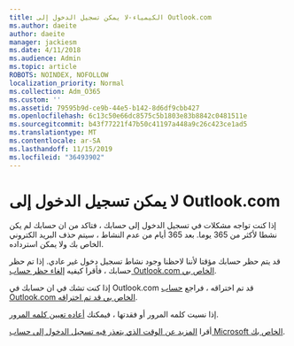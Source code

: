```yaml
---
title: الكيمياء-لا يمكن تسجيل الدخول إلى Outlook.com
ms.author: daeite
author: daeite
manager: jackiesm
ms.date: 4/11/2018
ms.audience: Admin
ms.topic: article
ROBOTS: NOINDEX, NOFOLLOW
localization_priority: Normal
ms.collection: Adm_O365
ms.custom: ''
ms.assetid: 79595b9d-ce9b-44e5-b142-8d6df9cbb427
ms.openlocfilehash: 6c13c50e66dc8575c5b1803e83b8842c0481511e
ms.sourcegitcommit: b43f77221f47b50c41197a448a9c26c423ce1ad5
ms.translationtype: MT
ms.contentlocale: ar-SA
ms.lasthandoff: 11/15/2019
ms.locfileid: "36493902"
---
```

# <a name="cant-sign-in-to-outlookcom"></a>لا يمكن تسجيل الدخول إلى Outlook.com

إذا كنت تواجه مشكلات في تسجيل الدخول إلى حسابك ، فتاكد من ان حسابك لم يكن نشطا لأكثر من 365 يوما. بعد 365 أيام من عدم النشاط ، سيتم حذف البريد الكتروني الخاص بك ولا يمكن استرداده.
  
قد يتم حظر حسابك مؤقتا لأننا لاحظنا وجود نشاط تسجيل دخول غير عادي. إذا تم حظر حسابك ، فأقرا كيفيه [إلغاء حظر حساب Outlook.com الخاص بي](https://support.office.com/article/f4ad2701-d166-4d8b-8a6a-9af2a1f8a4c4.aspx). 
  
إذا كنت تشك في ان حسابك في Outlook.com قد تم اختراقه ، فراجع [حساب Outlook.com الخاص بي قد تم اختراقه](https://support.office.com/article/35993ac5-ac2f-494e-aacb-5232dda453d8.aspx).
  
إذا نسيت كلمه المرور أو فقدتها ، فيمكنك [أعاده تعيين كلمه المرور](https://go.microsoft.com/fwlink/p/?LinkID=242804).
  
أقرا [المزيد عن الوقت الذي يتعذر فيه تسجيل الدخول إلى حساب Microsoft الخاص بك](https://go.microsoft.com/fwlink/p/?linkid=837479).
  

